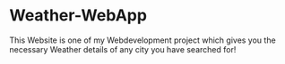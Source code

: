 # Weather-WebApp

This Website is one of my Webdevelopment project which gives you the necessary Weather details of any city you have searched for!

